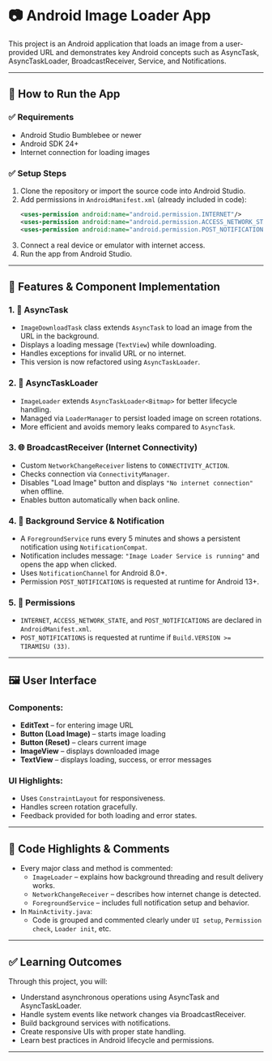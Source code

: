 # 📷 Android Image Loader App

This project is an Android application that loads an image from a user-provided URL and demonstrates key Android concepts such as AsyncTask, AsyncTaskLoader, BroadcastReceiver, Service, and Notifications.

---

## 🚀 How to Run the App

### ✅ Requirements
- Android Studio Bumblebee or newer
- Android SDK 24+
- Internet connection for loading images

### ✅ Setup Steps
1. Clone the repository or import the source code into Android Studio.
2. Add permissions in `AndroidManifest.xml` (already included in code):
   ```xml
   <uses-permission android:name="android.permission.INTERNET"/>
   <uses-permission android:name="android.permission.ACCESS_NETWORK_STATE"/>
   <uses-permission android:name="android.permission.POST_NOTIFICATIONS"/>
   ```
3. Connect a real device or emulator with internet access.
4. Run the app from Android Studio.

---

## 💠 Features & Component Implementation

### 1. 🧵 AsyncTask
- `ImageDownloadTask` class extends `AsyncTask` to load an image from the URL in the background.
- Displays a loading message (`TextView`) while downloading.
- Handles exceptions for invalid URL or no internet.
- This version is now refactored using `AsyncTaskLoader`.

### 2. 🔁 AsyncTaskLoader
- `ImageLoader` extends `AsyncTaskLoader<Bitmap>` for better lifecycle handling.
- Managed via `LoaderManager` to persist loaded image on screen rotations.
- More efficient and avoids memory leaks compared to `AsyncTask`.

### 3. 🌐 BroadcastReceiver (Internet Connectivity)
- Custom `NetworkChangeReceiver` listens to `CONNECTIVITY_ACTION`.
- Checks connection via `ConnectivityManager`.
- Disables "Load Image" button and displays `"No internet connection"` when offline.
- Enables button automatically when back online.

### 4. 🚀 Background Service & Notification
- A `ForegroundService` runs every 5 minutes and shows a persistent notification using `NotificationCompat`.
- Notification includes message: `"Image Loader Service is running"` and opens the app when clicked.
- Uses `NotificationChannel` for Android 8.0+.
- Permission `POST_NOTIFICATIONS` is requested at runtime for Android 13+.

### 5. 🧾 Permissions
- `INTERNET`, `ACCESS_NETWORK_STATE`, and `POST_NOTIFICATIONS` are declared in `AndroidManifest.xml`.
- `POST_NOTIFICATIONS` is requested at runtime if `Build.VERSION >= TIRAMISU (33)`.

---

## 🖼 User Interface

### Components:
- **EditText** – for entering image URL
- **Button (Load Image)** – starts image loading
- **Button (Reset)** – clears current image
- **ImageView** – displays downloaded image
- **TextView** – displays loading, success, or error messages

### UI Highlights:
- Uses `ConstraintLayout` for responsiveness.
- Handles screen rotation gracefully.
- Feedback provided for both loading and error states.

---

## 💬 Code Highlights & Comments

- Every major class and method is commented:
  - `ImageLoader` – explains how background threading and result delivery works.
  - `NetworkChangeReceiver` – describes how internet change is detected.
  - `ForegroundService` – includes full notification setup and behavior.
- In `MainActivity.java`:
  - Code is grouped and commented clearly under `UI setup`, `Permission check`, `Loader init`, etc.

---

## ✅ Learning Outcomes

Through this project, you will:
- Understand asynchronous operations using AsyncTask and AsyncTaskLoader.
- Handle system events like network changes via BroadcastReceiver.
- Build background services with notifications.
- Create responsive UIs with proper state handling.
- Learn best practices in Android lifecycle and permissions.

---



